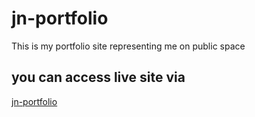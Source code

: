 # jn-portfolio

This is my portfolio site representing me on public space

## you can access live site via

[jn-portfolio](https://julesntare.netlify.app/)
